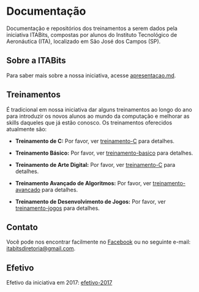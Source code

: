# Documentação
Documentação e repositórios dos treinamentos a serem dados pela iniciativa ITABits, compostas por alunos do Instituto Tecnológico de Aeronáutica (ITA), localizado em São José dos Campos (SP).

## Sobre a ITABits
Para saber mais sobre a nossa iniciativa, acesse [apresentacao.md](https://github.com/ITAbits/documentacao/blob/master/apresentacao.md).

## Treinamentos
É tradicional em nossa iniciativa dar alguns treinamentos ao longo do ano para introduzir os novos alunos ao mundo da computação e melhorar as skills daqueles que já estão conosco.
Os treinamentos oferecidos atualmente são:
- **Treinamento de C:**
Por favor, ver [treinamento-C](https://github.com/ITAbits/documentacao/tree/master/treinamento-c) para detalhes.

- **Treinamento Básico:**
Por favor, ver [treinamento-basico](https://github.com/ITAbits/documentacao/tree/master/treinamento-basico) para detalhes.

- **Treinamento de Arte Digital:**
Por favor, ver [treinamento-C](https://github.com/ITAbits/documentacao/tree/master/treinamento-arte) para detalhes.

- **Treinamento Avançado de Algoritmos:**
Por favor, ver [treinamento-avancado](https://github.com/ITAbits/documentacao/tree/master/treinamento-avancado) para detalhes.

- **Treinamento de Desenvolvimento de Jogos:**
Por favor, ver [treinamento-jogos](https://github.com/ITAbits/documentacao/tree/master/treinamento-jogos) para detalhes.

## Contato
Você pode nos encontrar facilmente no [Facebook](https://www.facebook.com/itabits/) ou no seguinte e-mail: itabitsdiretoria@gmail.com.

## Efetivo
Efetivo da iniciativa em 2017: [efetivo-2017](https://github.com/ITAbits/documentacao/blob/master/efetivo-2017.md)
